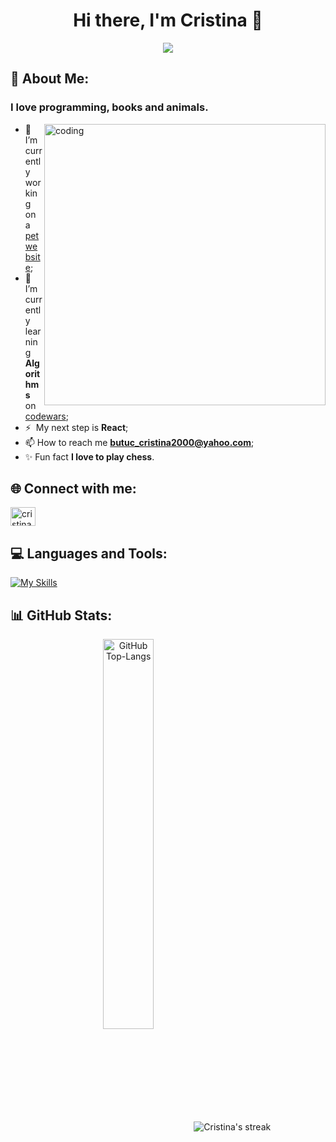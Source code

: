 <h1 align="center">Hi there, I'm Cristina 👋</h1>

<p align="center">
  <a href="https://github.com/DenverCoder1/readme-typing-svg"><img src="https://readme-typing-svg.herokuapp.com?color=e876c1&center=true&lines=Junior+Front-End+Web+Developer;&center=true&width=380&height=45"></a>
</p>

## 💫 About Me:
<h3>I love programming, books and animals.</h3>
<img align="right" alt="coding" width="450" src="https://mir-s3-cdn-cf.behance.net/project_modules/disp/601014116770475.6068beff4640a.gif">

- 🔭 I’m currently working on a [pet website](https://github.com/cbutuc/lorem-pets);
- 🧠 I’m currently learning **Algorithms** on [codewars](https://www.codewars.com/users/Andreea07);
- ⚡  My next step is **React**;
- 📫 How to reach me **butuc_cristina2000@yahoo.com**;
- ✨ Fun fact **I love to play chess**.
  
## 🌐 Connect with me:
<p align="left">
<a href="https://linkedin.com/in/cristina-butuc-0b0239274" target="blank"><img align="center" src="https://raw.githubusercontent.com/rahuldkjain/github-profile-readme-generator/master/src/images/icons/Social/linked-in-alt.svg" alt="cristina-butuc-0b0239274" height="30" width="40" /></a>
</p>


## 💻 Languages and Tools:
[![My Skills](https://skillicons.dev/icons?i=html,css,bootstrap,javascript,git,github,vscode&perline=8)](https://skillicons.dev)

## 📊 GitHub Stats:
<p align="center">
  <img src="https://github-readme-stats.vercel.app/api/top-langs/?username=cbutuc&layout=compact&theme=nightowl&hide_border=true&langs_count=10" alt="GitHub Top-Langs" align="center" width="40%" />
  <img alt="Cristina's streak" src="https://github-readme-streak-stats.herokuapp.com/?user=cbutuc&theme=nightowl&hide_border=true" align="center"/>
 </p>
  


